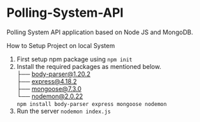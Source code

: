 # Polling-System-API
Polling System API application based on Node JS and MongoDB.

How to Setup Project on local System
1. First setup npm package using `npm init`
2. Install the required packages as mentioned below.<br>
   ├── body-parser@1.20.2<br>
   ├── express@4.18.2<br>
   ├── mongoose@7.3.0<br>
   └── nodemon@2.0.22<br>
   `npm install body-parser express mongoose nodemon`
3. Run the server `nodemon index.js`
